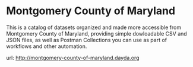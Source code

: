 # Montgomery County of Maryland

This is a catalog of datasets organized and made more accessible from Montgomery County of Maryland, providing simple dowloadable CSV and JSON files, as well as Postman Collections you can use as part of workflows and other automation.

url: http://montgomery-county-of-maryland.dayda.org

